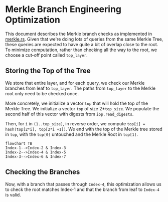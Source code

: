 # Merkle Branch Engineering Optimization

This document describes the Merkle branch checks as implemented in [merkle.rs](https://github.com/risc0/risc0/blob/a34f51e621e03a3975bfa0cf311f45e040b79300/risc0/zkvm/sdk/rust/verify/src/zkp/merkle.rs#L80). Given that we're doing lots of queries from the same Merkle Tree, these queries are expected to have quite a bit of overlap close to the root. To minimize computation, rather than checking all the way to the root, we choose a cut-off point called `top_layer`.

## Storing the Top of the Tree
We store that entire layer, and for each query, we check our Merkle branches from leaf to `top_layer`. The paths from `top_layer` to the Merkle root only need to be checked once.

More concretely, we initialize a vector `top` that will hold the top of the Merkle Tree. We initialize a vector `top` of size 2*`top_size`. We populate the second half of this vector with digests from `iop.read_digests`.

Then, for `i` in `(1..top_size)`, in reverse order, we compute `top[i] = hash(top[2*i], top[2*i +1])`. We end with the top of the Merkle tree stored in `top`, with the `top[0]` untouched and the Merkle Root in `top[1]`.

```mermaid
flowchart TB
Index-1-->Index-2 & Index-3
Index-2-->Index-4 & Index-5
Index-3-->Index-6 & Index-7
```
## Checking the Branches
Now, with a branch that passes through `Index-4`, this optimization allows us to check the root matches Index-1 and that the branch from leaf to `Index-4` is valid.
